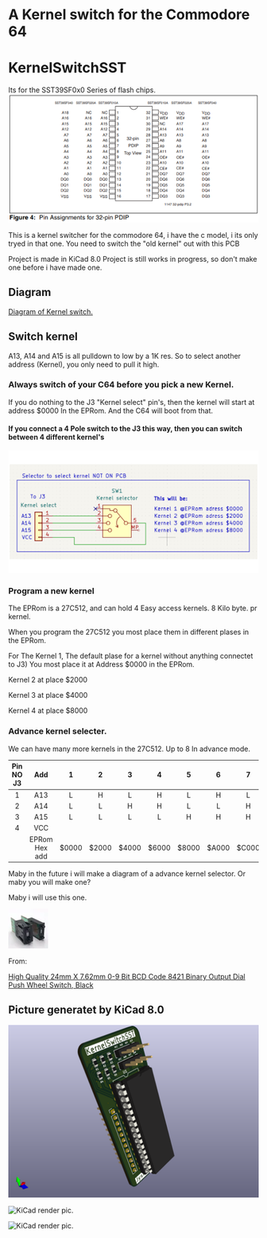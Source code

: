 # A Kernel switch for the Commodore 64
# KernelSwitchSST

Its for the SST39SF0x0 Series of flash chips.
![screenshot](SST39SF0x0.png)

This is a kernel switcher for the commodore 64, i have the c model, i its only tryed in that one.
You need to switch the "old kernel" out with this PCB

Project is made in KiCad 8.0
Project is still works in progress, so don't make one before i have made one.

## Diagram
<a href="KernelSwitchSch.pdf" class="image fit">Diagram of Kernel switch.</a>

## Switch kernel
A13, A14 and A15 is all pulldown to low by a 1K res. So to select another address (Kernel), you only need to pull it high.

### Always switch of your C64 before you pick a new Kernel.
If you do nothing to the J3 "Kernel select" pin's, then the kernel will start at address $0000 In the EPRom. And the C64 will boot from that.

#### If you connect a 4 Pole switch to the J3 this way, then you can switch between 4 different kernel's
![screenshot](J3_Kernel_select.png)

### Program a new kernel
The EPRom is a 27C512, and can hold 4 Easy access kernels. 8 Kilo byte. pr kernel.

When you program the 27C512 you most place them in different plases in the EPRom.

For The Kernel 1, The default plase for a kernel without anything connectet to J3) You most place it at Address $0000 in the EPRom.

Kernel 2 at place $2000

Kernel 3 at place $4000

Kernel 4 at place $8000

### Advance kernel selecter.
We can have many more kernels in the 27C512. Up to 8 In advance mode.


| **Pin NO J3** | **Add**       | 1     | 2     | 3     | 4     | 5     | 6     | 7     | 8     |
| :---:         | :---:         | :---: | :---: | :---: | :---: | :---: | :---: | :---: | :---: |
| 1             | A13           | L     | H     | L     | H     | L     | H     | L     | H     |
| 2             | A14           | L     | L     | H     | H     | L     | L     | H     | H     |
| 3             | A15           | L     | L     | L     | L     | H     | H     | H     | H     |
| 4             | VCC           |       |       |       |       |       |       |       |       |
|               | EPRom Hex add | $0000 | $2000 | $4000 | $6000 | $8000 | $A000 | $C000 | $E000 |

Maby in the future i will make a diagram of a advance kernel selector. Or maby you will make one?

Maby i will use this one.

![screenshot](Dial-Push.jpg)

From:

<a href="https://www.aliexpress.com/item/1005002702991282.html" class="image fit">High Quality 24mm X 7.62mm 0-9 Bit BCD Code 8421 Binary Output Dial Push Wheel Switch, Black</a>

## Picture generatet by KiCad 8.0
![KiCad render pic.](KernelSwitchSST1.png)

![KiCad render pic.](KernelSwitchSST2.png)

![KiCad render pic.](KernelSwitchSST3.png)
